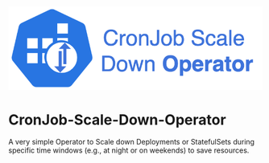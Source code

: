 ![Logo](./docs/images/logo.png)
# CronJob-Scale-Down-Operator
A very simple Operator to Scale down Deployments or StatefulSets during specific time windows (e.g., at night or on weekends) to save resources.